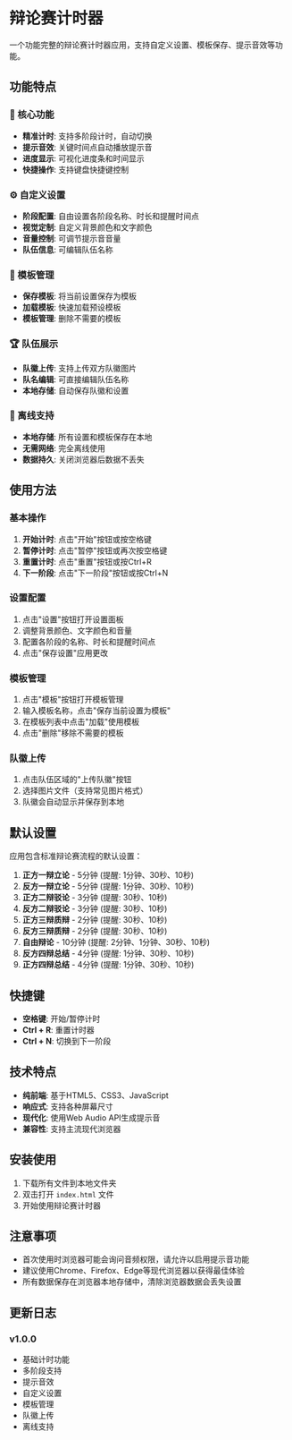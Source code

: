 # 辩论赛计时器

一个功能完整的辩论赛计时器应用，支持自定义设置、模板保存、提示音效等功能。

## 功能特点

### 🎯 核心功能
- **精准计时**: 支持多阶段计时，自动切换
- **提示音效**: 关键时间点自动播放提示音
- **进度显示**: 可视化进度条和时间显示
- **快捷操作**: 支持键盘快捷键控制

### ⚙️ 自定义设置
- **阶段配置**: 自由设置各阶段名称、时长和提醒时间点
- **视觉定制**: 自定义背景颜色和文字颜色
- **音量控制**: 可调节提示音音量
- **队伍信息**: 可编辑队伍名称

### 📁 模板管理
- **保存模板**: 将当前设置保存为模板
- **加载模板**: 快速加载预设模板
- **模板管理**: 删除不需要的模板

### 🏆 队伍展示
- **队徽上传**: 支持上传双方队徽图片
- **队名编辑**: 可直接编辑队伍名称
- **本地存储**: 自动保存队徽和设置

### 💾 离线支持
- **本地存储**: 所有设置和模板保存在本地
- **无需网络**: 完全离线使用
- **数据持久**: 关闭浏览器后数据不丢失

## 使用方法

### 基本操作
1. **开始计时**: 点击"开始"按钮或按空格键
2. **暂停计时**: 点击"暂停"按钮或再次按空格键
3. **重置计时**: 点击"重置"按钮或按Ctrl+R
4. **下一阶段**: 点击"下一阶段"按钮或按Ctrl+N

### 设置配置
1. 点击"设置"按钮打开设置面板
2. 调整背景颜色、文字颜色和音量
3. 配置各阶段的名称、时长和提醒时间点
4. 点击"保存设置"应用更改

### 模板管理
1. 点击"模板"按钮打开模板管理
2. 输入模板名称，点击"保存当前设置为模板"
3. 在模板列表中点击"加载"使用模板
4. 点击"删除"移除不需要的模板

### 队徽上传
1. 点击队伍区域的"上传队徽"按钮
2. 选择图片文件（支持常见图片格式）
3. 队徽会自动显示并保存到本地

## 默认设置

应用包含标准辩论赛流程的默认设置：

1. **正方一辩立论** - 5分钟 (提醒: 1分钟、30秒、10秒)
2. **反方一辩立论** - 5分钟 (提醒: 1分钟、30秒、10秒)
3. **正方二辩驳论** - 3分钟 (提醒: 30秒、10秒)
4. **反方二辩驳论** - 3分钟 (提醒: 30秒、10秒)
5. **正方三辩质辩** - 2分钟 (提醒: 30秒、10秒)
6. **反方三辩质辩** - 2分钟 (提醒: 30秒、10秒)
7. **自由辩论** - 10分钟 (提醒: 2分钟、1分钟、30秒、10秒)
8. **反方四辩总结** - 4分钟 (提醒: 1分钟、30秒、10秒)
9. **正方四辩总结** - 4分钟 (提醒: 1分钟、30秒、10秒)

## 快捷键

- **空格键**: 开始/暂停计时
- **Ctrl + R**: 重置计时器
- **Ctrl + N**: 切换到下一阶段

## 技术特点

- **纯前端**: 基于HTML5、CSS3、JavaScript
- **响应式**: 支持各种屏幕尺寸
- **现代化**: 使用Web Audio API生成提示音
- **兼容性**: 支持主流现代浏览器

## 安装使用

1. 下载所有文件到本地文件夹
2. 双击打开 `index.html` 文件
3. 开始使用辩论赛计时器

## 注意事项

- 首次使用时浏览器可能会询问音频权限，请允许以启用提示音功能
- 建议使用Chrome、Firefox、Edge等现代浏览器以获得最佳体验
- 所有数据保存在浏览器本地存储中，清除浏览器数据会丢失设置

## 更新日志

### v1.0.0
- 基础计时功能
- 多阶段支持
- 提示音效
- 自定义设置
- 模板管理
- 队徽上传
- 离线支持